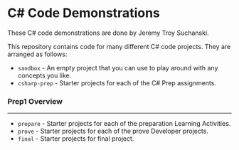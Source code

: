 # C# Code Demonstrations
These C# code demonstrations are done by Jeremy Troy Suchanski.

This repository contains code for many different C# code projects. They are arranged as follows:

* `sandbox` - An empty project that you can use to play around with any concepts you like.
* `csharp-prep` - Starter projects for each of the C# Prep assignments.
### Prep1 Overview
***
* `prepare` - Starter projects for each of the preparation Learning Activities.
* `prove` - Starter projects for each of the prove Developer projects.
* `final` - Starter projects for final project.
